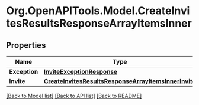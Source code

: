 # Org.OpenAPITools.Model.CreateInvitesResultsResponseArrayItemsInner

## Properties

Name | Type | Description | Notes
------------ | ------------- | ------------- | -------------
**Exception** | [**InviteExceptionResponse**](InviteExceptionResponse.md) |  | [optional] 
**Invite** | [**CreateInvitesResultsResponseArrayItemsInnerInvite**](CreateInvitesResultsResponseArrayItemsInnerInvite.md) |  | [optional] 

[[Back to Model list]](../README.md#documentation-for-models) [[Back to API list]](../README.md#documentation-for-api-endpoints) [[Back to README]](../README.md)

